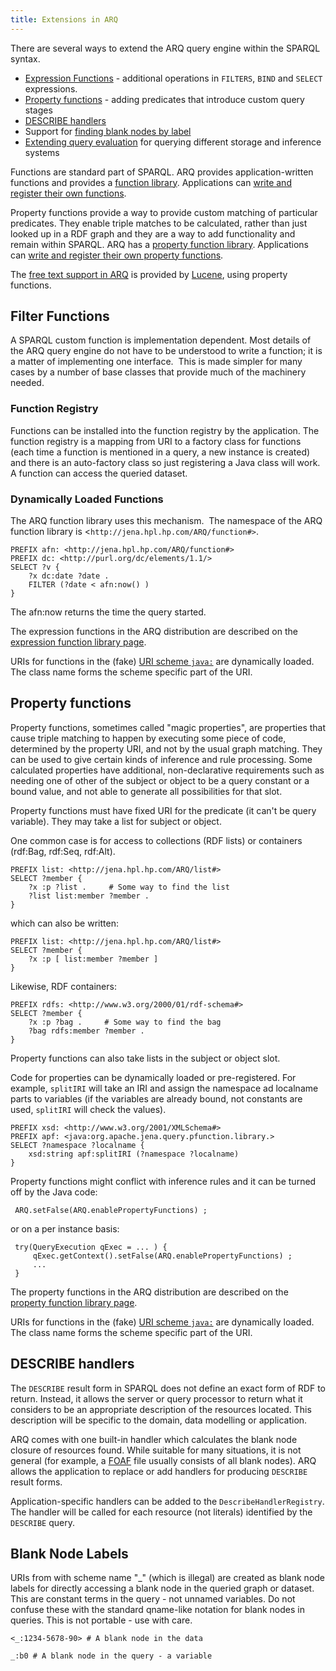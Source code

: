 ```yaml
---
title: Extensions in ARQ
---
```


There are several ways to extend the ARQ query engine within the
SPARQL syntax.

-   [Expression Functions](#value-functions) - additional operations in
    `FILTERS`, `BIND` and `SELECT` expressions.
-   [Property functions](#property-functions) - adding predicates
    that introduce custom query stages
-   [DESCRIBE handlers](#describe-handlers)
-   Support for
    [finding blank nodes by label](#match-blank-node-labels)
-   [Extending query evaluation](arq-query-eval.html) for querying
    different storage and inference systems

Functions are standard part of SPARQL. ARQ provides
application-written functions and provides a
[function library](library-function.html). Applications can
[write and register their own functions](writing_functions.html).

Property functions provide a way to provide custom matching of
particular predicates. They enable triple matches to be calculated,
rather than just looked up in a RDF graph and they are a way to add
functionality and remain within SPARQL. ARQ has a
[property function library](library-propfunc.html). Applications
can
[write and register their own property functions](writing_propfuncs.html).

The [free text support in ARQ](/documentation/larq/) is provided by
[Lucene](http://lucene.apache.org/java/docs/index.html), using
property functions.

## Filter Functions

A SPARQL custom function is implementation dependent. Most details
of the ARQ query engine do not have to be understood to write a
function; it is a matter of implementing one interface.  This is
made simpler for many cases by a number of base classes that
provide much of the machinery needed.

### Function Registry

Functions can be installed into the function registry by the
application. The function registry is a mapping from URI to a
factory class for functions (each time a function is mentioned in a
query, a new instance is created) and there is an auto-factory
class so just registering a Java class will work. A function can
access the queried dataset.

### Dynamically Loaded Functions

The ARQ function library uses this mechanism.  The namespace of the
ARQ function library is <`http://jena.hpl.hp.com/ARQ/function#>`.

    PREFIX afn: <http://jena.hpl.hp.com/ARQ/function#>
    PREFIX dc: <http://purl.org/dc/elements/1.1/>
    SELECT ?v { 
        ?x dc:date ?date . 
        FILTER (?date < afn:now() )
    }

The afn:now returns the time the query started.

The expression functions in the ARQ distribution are described on the
[expression function library page](library-function.html).

URIs for functions in the (fake)
[URI scheme `java:`](java-uri.html) are dynamically loaded. The
class name forms the scheme specific part of the URI.

## Property functions

Property functions, sometimes called "magic properties", are
properties that cause triple matching to happen by executing some
piece of code, determined by the property URI, and not by the usual
graph matching. They can be used to give certain kinds of inference
and rule processing. Some calculated properties have additional,
non-declarative requirements such as needing one of other of the
subject or object to be a query constant or a bound value, and not
able to generate all possibilities for that slot.

Property functions must have fixed URI for the predicate (it can't
be query variable). They may take a list for subject or object.

One common case is for access to collections (RDF lists) or
containers (rdf:Bag, rdf:Seq, rdf:Alt).

    PREFIX list: <http://jena.hpl.hp.com/ARQ/list#>
    SELECT ?member { 
        ?x :p ?list .     # Some way to find the list 
        ?list list:member ?member .
    }

which can also be written:

    PREFIX list: <http://jena.hpl.hp.com/ARQ/list#>
    SELECT ?member { 
        ?x :p [ list:member ?member ] 
    }

Likewise, RDF containers:

    PREFIX rdfs: <http://www.w3.org/2000/01/rdf-schema#>
    SELECT ?member { 
        ?x :p ?bag .     # Some way to find the bag 
        ?bag rdfs:member ?member .
    }

Property functions can also take lists in the subject or object
slot.

Code for properties can be dynamically loaded or pre-registered.
For example, `splitIRI` will take an IRI and assign the namespace
ad localname parts to variables (if the variables are already
bound, not constants are used, `splitIRI` will check the values).

    PREFIX xsd: <http://www.w3.org/2001/XMLSchema#>
    PREFIX apf: <java:org.apache.jena.query.pfunction.library.>
    SELECT ?namespace ?localname { 
        xsd:string apf:splitIRI (?namespace ?localname) 
    }

Property functions might conflict with inference rules and it can
be turned off by the Java code:

     ARQ.setFalse(ARQ.enablePropertyFunctions) ;

or on a per instance basis:

     try(QueryExecution qExec = ... ) {
         qExec.getContext().setFalse(ARQ.enablePropertyFunctions) ;
         ...
     }

The property functions in the ARQ distribution are described on the
[property function library page](library-propfunc.html).

URIs for functions in the (fake)
[URI scheme `java:`](java-uri.html) are dynamically loaded. The
class name forms the scheme specific part of the URI.

## DESCRIBE handlers

The `DESCRIBE` result form in SPARQL does not define an exact form
of RDF to return. Instead, it allows the server or query processor
to return what it considers to be an appropriate description of the
resources located. This description will be specific to the domain,
data modelling or application.

ARQ comes with one built-in handler which calculates the blank node
closure of resources found. While suitable for many situations, it
is not general (for example, a [FOAF](http://www.foaf-project.org/)
file usually consists of all blank nodes). ARQ allows the
application to replace or add handlers for producing `DESCRIBE`
result forms.

Application-specific handlers can be added to the
`DescribeHandlerRegistry`. The handler will be called for each
resource (not literals) identified by the `DESCRIBE` query.

## Blank Node Labels

URIs from with scheme name "\_" (which is illegal) are created as
blank node labels for directly accessing a blank node in the
queried graph or dataset. This are constant terms in the query -
not unnamed variables. Do not confuse these with the standard
qname-like notation for blank nodes in queries. This is not
portable - use with care.

    <_:1234-5678-90> # A blank node in the data

    _:b0 # A blank node in the query - a variable
